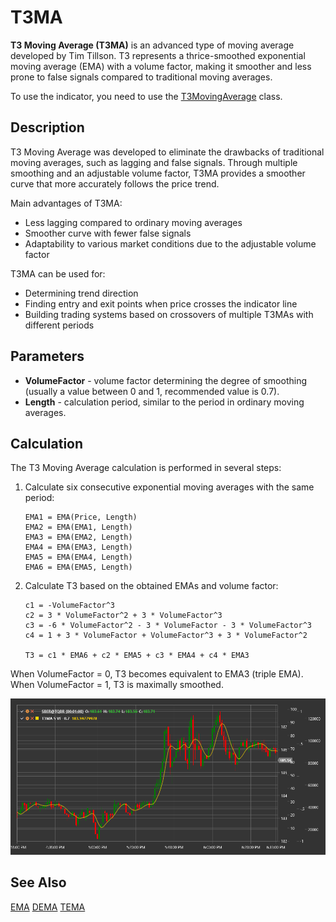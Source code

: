 # T3MA

**T3 Moving Average (T3MA)** is an advanced type of moving average developed by Tim Tillson. T3 represents a thrice-smoothed exponential moving average (EMA) with a volume factor, making it smoother and less prone to false signals compared to traditional moving averages.

To use the indicator, you need to use the [T3MovingAverage](xref:StockSharp.Algo.Indicators.T3MovingAverage) class.

## Description

T3 Moving Average was developed to eliminate the drawbacks of traditional moving averages, such as lagging and false signals. Through multiple smoothing and an adjustable volume factor, T3MA provides a smoother curve that more accurately follows the price trend.

Main advantages of T3MA:
- Less lagging compared to ordinary moving averages
- Smoother curve with fewer false signals
- Adaptability to various market conditions due to the adjustable volume factor

T3MA can be used for:
- Determining trend direction
- Finding entry and exit points when price crosses the indicator line
- Building trading systems based on crossovers of multiple T3MAs with different periods

## Parameters

- **VolumeFactor** - volume factor determining the degree of smoothing (usually a value between 0 and 1, recommended value is 0.7).
- **Length** - calculation period, similar to the period in ordinary moving averages.

## Calculation

The T3 Moving Average calculation is performed in several steps:

1. Calculate six consecutive exponential moving averages with the same period:
   ```
   EMA1 = EMA(Price, Length)
   EMA2 = EMA(EMA1, Length)
   EMA3 = EMA(EMA2, Length)
   EMA4 = EMA(EMA3, Length)
   EMA5 = EMA(EMA4, Length)
   EMA6 = EMA(EMA5, Length)
   ```

2. Calculate T3 based on the obtained EMAs and volume factor:
   ```
   c1 = -VolumeFactor^3
   c2 = 3 * VolumeFactor^2 + 3 * VolumeFactor^3
   c3 = -6 * VolumeFactor^2 - 3 * VolumeFactor - 3 * VolumeFactor^3
   c4 = 1 + 3 * VolumeFactor + VolumeFactor^3 + 3 * VolumeFactor^2
   
   T3 = c1 * EMA6 + c2 * EMA5 + c3 * EMA4 + c4 * EMA3
   ```

When VolumeFactor = 0, T3 becomes equivalent to EMA3 (triple EMA). When VolumeFactor = 1, T3 is maximally smoothed.

![IndicatorT3MovingAverage](../../../../images/indicator_t3_moving_average.png)

## See Also

[EMA](ema.md)
[DEMA](dema.md)
[TEMA](tema.md)